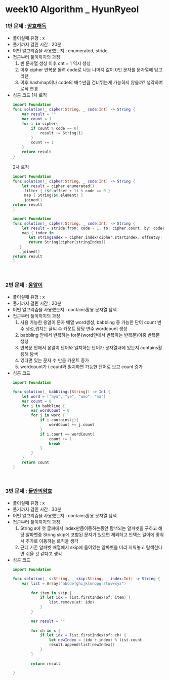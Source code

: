 # week10 Algorithm _ HyunRyeol

### 1번 문제 : [암호해독](https://school.programmers.co.kr/learn/courses/30/lessons/120892)
- 풀이실패 유형 : x
- 풀기까지 걸린 시간 : 20분
- 어떤 알고리즘을 사용했는지 : enumerated, stride
- 접근부터 풀이까지의 과정
    1. 빈 문자열 생성 이후 cnt = 1 역시 생성
    2. 이후 cipher 반복문 돌려 code로 나눈 나머지 값이 0인 문자를 문자열에 담고 리턴
    3. 이후 hashmap이나 code의 배수만큼 건너뛰는게 가능하지 않을까? 생각하여 로직 변경
- 성공 코드
    1차 로직
    ```swift
    import Foundation
    func solution(_ cipher:String, _ code:Int) -> String {
        var result = ""
        var count = 1
        for i in cipher{
            if count % code == 0{
                result += String(i)
            }
            count += 1
        }
        return result
    }   
    ```
    2차 로직
    ```swift
    import Foundation
    func solution(_ cipher:String, _ code:Int) -> String {
        let result = cipher.enumerated()
        .filter { ($0.offset + 1) % code == 0 }
        .map { String($0.element) }
        .joined()
    return result
    }   
    ```
    ```swift
    import Foundation
    func solution(_ cipher:String, _ code:Int) -> String {
        let result = stride(from: code - 1, to: cipher.count, by: code)
       .map { index in
           let stringIndex = cipher.index(cipher.startIndex, offsetBy: index)
           return String(cipher[stringIndex])
       }
       .joined()
    return result
    }   
    ```
<br>

### 2번 문제 : [옹알이](https://school.programmers.co.kr/learn/courses/30/lessons/120956)
- 풀이실패 유형 : x
- 풀기까지 걸린 시간 : 20분
- 어떤 알고리즘을 사용했는지 : contains활용 문자열 탐색
- 접근부터 풀이까지의 과정
    1. 사용 가능한 옹알이 문자 배열 word생성, babbling 중 가능한 단어 count 변수 생성,겹치는 글씨 수 카운트 담당 변수 wordcount 생성
    2. babbling 안에서 반복하는 for문{word안에서 반복하는 반복문}이중 반복문 생성
    3. 반복문 안에서 옹알이 단어와 일치하는 단어가 문자열내에 있는지 contains활용해 탐색
    4. 있다면 있는 문자 수 만큼 카운트 증가
    5. wordcount가 i.count와 일치하면 가능한 단어로 보고 count 증가
- 성공 코드
    ```swift
    import Foundation

    func solution(_ babbling:[String]) -> Int {
        let word = ["aya", "ye", "woo", "ma"]
        var count = 0
        for i in babbling {
            var wordCount = 0
            for j in word { 
                if i.contains(j){
                    wordCount += j.count
                }
                if i.count == wordCount{
                    count += 1
                    break
                }
            }
        }
        return count
    }
    ```
<br>

### 3번 문제 : [둘만의암호](https://school.programmers.co.kr/learn/courses/30/lessons/155652)
- 풀이실패 유형 : x
- 풀기까지 걸린 시간 : 30분
- 어떤 알고리즘을 사용했는지 : contains활용 문자열 탐색
- 접근부터 풀이까지의 과정
    1. String s에 첫 글짜에서 index만큼이동하는동안 탐색되는 알파벳을 구하고 해당 알파벳중 String skip에 포함된 문자가 있으면 제외하고 인덱스 길이에 맞춰서 추가로 이동하는 로직을 생각
    2. 근데 기존 알파벳 배열에서 skip에 들어있는 알파벳을 미리 지워놓고 탐색한다면 쉬울 것 같다고 생각
- 성공 코드
    ```swift
    import Foundation

    func solution(_ s:String, _ skip:String, _ index:Int) -> String {
        var list = Array("abcdefghijklmnopqrstuvwxyz")
            
            for item in skip {
                if let idx = list.firstIndex(of: item) {
                    list.remove(at: idx)
                }
            }
            
            var result = ""
            
            for ch in s {
                if let idx = list.firstIndex(of: ch) {
                    let newIndex = (idx + index) % list.count
                    result.append(list[newIndex])
                }
            }
            
            return result

    }
    ```
<br>